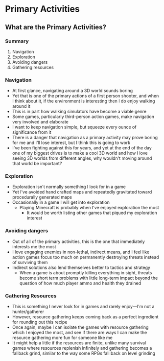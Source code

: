 # Primary Activities

## What are the Primary Activities?

### Summary

1. Navigation
2. Exploration
3. Avoiding dangers
4. Gathering resources

### Navigation

* At first glance, navigating around a 3D world sounds boring
* Yet that is one of the primary actions of a first person shooter, and when I think about it, if the environment is interesting then I do enjoy walking around it
* This is in part how walking simulators have become a viable genre
* Some games, particularly third-person action games, make navigation very involved and elaborate
* I want to keep navigation simple, but squeeze every ounce of significance from it
* There is a danger that navigation as a primary activity may prove boring for me and I'll lose interest, but I think this is going to work
* I've been fighting against this for years, and yet at the end of the day one of my biggest drives is to make a cool 3D world and how I love seeing 3D worlds from different angles, why wouldn't moving around that world be important?

### Exploration

* Exploration isn't normally something I look for in a game
* Yet I've avoided hand crafted maps and repeatedly gravitated toward procedurally generated maps
* Occasionally in a game I will get into exploration
  * Playing Minecraft is probably when I've enjoyed exploration the most
    * It would be worth listing other games that piqued my exploration interest

### Avoiding dangers

* Out of all of the primary activities, this is the one that immediately interests me the most
* I love engaging enemies in non-lethal, indirect means, and I feel like action games focus too much on permanently destroying threats instead of surviving them
* Indirect solutions also lend themselves better to tactics and strategy
  * When a game is about promptly killing everything in sight, threats become short term problems with little long-term impact beyond the question of how much player ammo and health they drained

### Gathering Resources

* This is something I never look for in games and rarely enjoy—I'm not a hunter/gatherer
* However, resource gathering keeps coming back as a perfect ingredient for rounding out this recipe
* Once again, maybe I can isolate the games with resource gathering which I enjoyed the most, and see if there are ways I can make the resource gathering more fun for someone like me
* It might help a little if the resources are finite, unlike many survival games where resources replenish infinitely and gathering becomes a fallback grind, similar to the way some RPGs fall back on level grinding